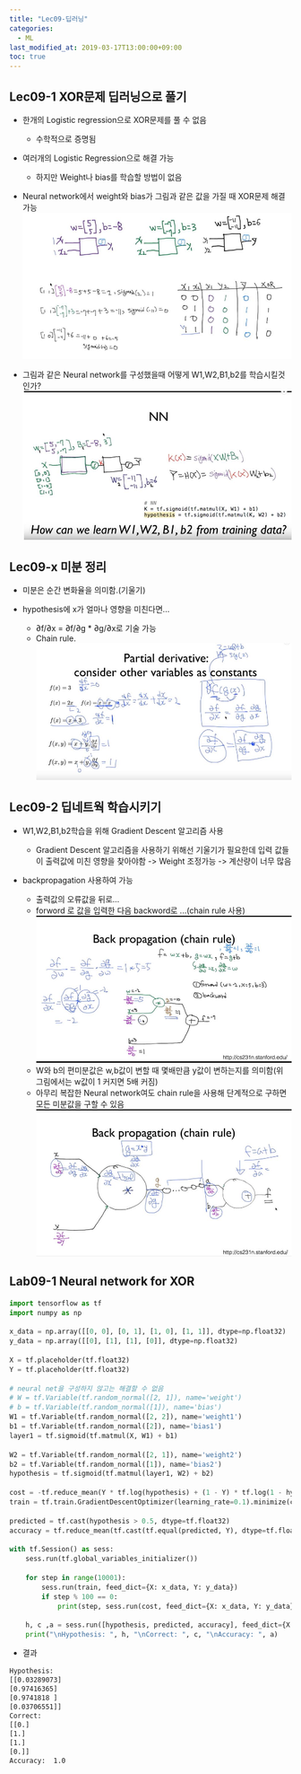 ```yaml
---
title: "Lec09-딥러닝"
categories:
  - ML
last_modified_at: 2019-03-17T13:00:00+09:00
toc: true
---
```


## Lec09-1 XOR문제 딥러닝으로 풀기

  - 한개의 Logistic regression으로 XOR문제를 풀 수 없음
    - 수학적으로 증명됨

  - 여러개의 Logistic Regression으로 해결 가능
    - 하지만 Weight나 bias를 학습할 방법이 없음

  - Neural network에서 weight와 bias가 그림과 같은 값을 가질 때 XOR문제 해결 가능
  ![Lec09_1-1](/assets/image/Lec09_1-1.JPG)

  - 그림과 같은 Neural network를 구성했을때 어떻게 W1,W2,B1,b2를 학습시킬것인가?
  ![Lec09_1-2](/assets/image/Lec09_1-2.JPG)

## Lec09-x 미분 정리

  - 미분은 순간 변화율을 의미함.(기울기)

  - hypothesis에 x가 얼마나 영향을 미친다면...
    - ∂f/∂x = ∂f/∂g * ∂g/∂x로 기술 가능
    - Chain rule.
    ![Lec09_x-1](/assets/image/Lec09_x-1.JPG)

## Lec09-2 딥네트웍 학습시키기

  - W1,W2,B1,b2학습을 위해 Gradient Descent 알고리즘 사용
    - Gradient Descent 알고리즘을 사용하기 위해선 기울기가 필요한데 입력 값들이 출력값에 미친 영향을 찾아야함 -> Weight 조정가능 -> 계산량이 너무 많음

  - backpropagation 사용하여 가능
    - 출력값의 오류값을 뒤로...
    - forword 로 값을 입력한 다음 backword로 ...(chain rule 사용)
    ![Lec09_2-1](/assets/image/Lec09_2-1.JPG)
    - W와 b의 편미분값은 w,b값이 변할 때 몇배만큼 y값이 변하는지를 의미함(위 그림에서는 w값이 1 커지면 5배 커짐)
    - 아무리 복잡한 Neural network여도 chain rule을 사용해 단계적으로 구하면 모든 미분값을 구할 수 있음
    ![Lec09_2-2](/assets/image/Lec09_2-2.JPG)

## Lab09-1 Neural network for XOR

  ```python
  import tensorflow as tf
  import numpy as np

  x_data = np.array([[0, 0], [0, 1], [1, 0], [1, 1]], dtype=np.float32)
  y_data = np.array([[0], [1], [1], [0]], dtype=np.float32)

  X = tf.placeholder(tf.float32)
  Y = tf.placeholder(tf.float32)

  # neural net을 구성하지 않고는 해결할 수 없음
  # W = tf.Variable(tf.random_normal([2, 1]), name='weight')
  # b = tf.Variable(tf.random_normal([1]), name='bias')
  W1 = tf.Variable(tf.random_normal([2, 2]), name='weight1')
  b1 = tf.Variable(tf.random_normal([2]), name='bias1')
  layer1 = tf.sigmoid(tf.matmul(X, W1) + b1)

  W2 = tf.Variable(tf.random_normal([2, 1]), name='weight2')
  b2 = tf.Variable(tf.random_normal([1]), name='bias2')
  hypothesis = tf.sigmoid(tf.matmul(layer1, W2) + b2)

  cost = -tf.reduce_mean(Y * tf.log(hypothesis) + (1 - Y) * tf.log(1 - hypothesis))
  train = tf.train.GradientDescentOptimizer(learning_rate=0.1).minimize(cost);

  predicted = tf.cast(hypothesis > 0.5, dtype=tf.float32)
  accuracy = tf.reduce_mean(tf.cast(tf.equal(predicted, Y), dtype=tf.float32))

  with tf.Session() as sess:
      sess.run(tf.global_variables_initializer())

      for step in range(10001):
          sess.run(train, feed_dict={X: x_data, Y: y_data})
          if step % 100 == 0:
              print(step, sess.run(cost, feed_dict={X: x_data, Y: y_data}))

      h, c ,a = sess.run([hypothesis, predicted, accuracy], feed_dict={X: x_data, Y: y_data})
      print("\nHypothesis: ", h, "\nCorrect: ", c, "\nAccuracy: ", a)

  ```

  - 결과
  ```
  Hypothesis:  
  [[0.03289073]
  [0.97416365]
  [0.9741818 ]
  [0.03706551]]
  Correct:  
  [[0.]
  [1.]
  [1.]
  [0.]]
  Accuracy:  1.0
  ```
